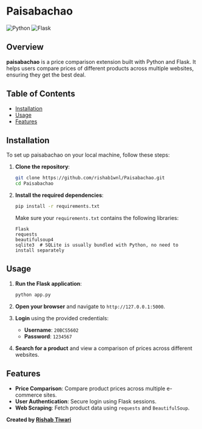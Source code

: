 # Paisabachao
![Python](https://img.shields.io/badge/python-3.7%2B-blue)
![Flask](https://img.shields.io/badge/Flask-2.0.1-red)

## Overview
**paisabachao** is a price comparison extension built with Python and Flask. It helps users compare prices of different products across multiple websites, ensuring they get the best deal.

## Table of Contents
- [Installation](#installation)
- [Usage](#usage)
- [Features](#features)

## Installation

To set up paisabachao on your local machine, follow these steps:

1. **Clone the repository**:

    ```bash
    git clone https://github.com/rishab1wnl/Paisabachao.git
    cd Paisabachao
    ```

2. **Install the required dependencies**:

    ```bash
    pip install -r requirements.txt
    ```

    Make sure your `requirements.txt` contains the following libraries:

    ```text
    Flask
    requests
    beautifulsoup4
    sqlite3  # SQLite is usually bundled with Python, no need to install separately
    ```

## Usage

1. **Run the Flask application**:

    ```bash
    python app.py
    ```

2. **Open your browser** and navigate to `http://127.0.0.1:5000`.

3. **Login** using the provided credentials:
    - **Username**: `20BCS5602`
    - **Password**: `1234567`

4. **Search for a product** and view a comparison of prices across different websites.

## Features

- **Price Comparison**: Compare product prices across multiple e-commerce sites.
- **User Authentication**: Secure login using Flask sessions.
- **Web Scraping**: Fetch product data using `requests` and `BeautifulSoup`.


**Created by [Rishab Tiwari](https://github.com/rishab1wnl)**
